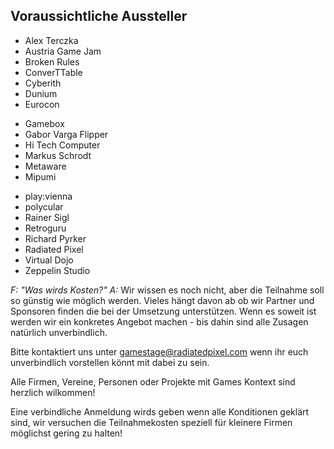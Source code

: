 ## Voraussichtliche Aussteller

<div class="grid">
    <div class="grid__item lap--one-third">
      <ul>
        <li>Alex Terczka</li>
        <li>Austria Game Jam</li>
        <li>Broken Rules</li>
        <li>ConverTTable</li>
        <li>Cyberith</li>
        <li>Dunium</li>
        <li>Eurocon</li>
      </ul>
    </div><!--
 --><div class="grid__item lap--one-third">
     <ul>
       <li>Gamebox</li>
       <li>Gabor Varga Flipper</li>
       <li>Hi Tech Computer</li>
       <li>Markus Schrodt</li>
       <li>Metaware</li>
       <li>Mipumi</li>
     </ul>
   </div><!--
 --><div class="grid__item lap--one-third">
     <ul>
       <li>play:vienna</li>
       <li>polycular</li>
       <li>Rainer Sigl</li>
       <li>Retroguru</li>
       <li>Richard Pyrker</li>
       <li>Radiated Pixel</li>
       <li>Virtual Dojo</li>
       <li>Zeppelin Studio</li>
     </ul>
   </div>
</div>
<em>F: "Was wirds Kosten?"</em>  
<em>A:</em> Wir wissen es noch nicht, aber die Teilnahme soll so günstig wie möglich werden.  
Vieles hängt davon ab ob wir Partner und Sponsoren finden die bei der Umsetzung unterstützen.  
Wenn es soweit ist werden wir ein konkretes Angebot machen - bis dahin sind alle Zusagen natürlich unverbindlich.



Bitte kontaktiert uns unter [gamestage@radiatedpixel.com](mailto:gamestage@radiatedpixel.com) wenn ihr euch unverbindlich vorstellen könnt mit dabei zu sein.

Alle Firmen, Vereine, Personen oder Projekte mit Games Kontext sind herzlich wilkommen!

Eine verbindliche Anmeldung wirds geben wenn alle Konditionen geklärt sind,
wir versuchen die Teilnahmekosten speziell für kleinere Firmen möglichst gering zu halten!


